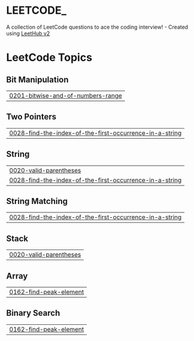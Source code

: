 # LEETCODE_
A collection of LeetCode questions to ace the coding interview! - Created using [LeetHub v2](https://github.com/arunbhardwaj/LeetHub-2.0)

<!---LeetCode Topics Start-->
# LeetCode Topics
## Bit Manipulation
|  |
| ------- |
| [0201-bitwise-and-of-numbers-range](https://github.com/sandrasatheesan11/LEETCODE_/tree/master/0201-bitwise-and-of-numbers-range) |
## Two Pointers
|  |
| ------- |
| [0028-find-the-index-of-the-first-occurrence-in-a-string](https://github.com/sandrasatheesan11/LEETCODE_/tree/master/0028-find-the-index-of-the-first-occurrence-in-a-string) |
## String
|  |
| ------- |
| [0020-valid-parentheses](https://github.com/sandrasatheesan11/LEETCODE_/tree/master/0020-valid-parentheses) |
| [0028-find-the-index-of-the-first-occurrence-in-a-string](https://github.com/sandrasatheesan11/LEETCODE_/tree/master/0028-find-the-index-of-the-first-occurrence-in-a-string) |
## String Matching
|  |
| ------- |
| [0028-find-the-index-of-the-first-occurrence-in-a-string](https://github.com/sandrasatheesan11/LEETCODE_/tree/master/0028-find-the-index-of-the-first-occurrence-in-a-string) |
## Stack
|  |
| ------- |
| [0020-valid-parentheses](https://github.com/sandrasatheesan11/LEETCODE_/tree/master/0020-valid-parentheses) |
## Array
|  |
| ------- |
| [0162-find-peak-element](https://github.com/sandrasatheesan11/LEETCODE_/tree/master/0162-find-peak-element) |
## Binary Search
|  |
| ------- |
| [0162-find-peak-element](https://github.com/sandrasatheesan11/LEETCODE_/tree/master/0162-find-peak-element) |
<!---LeetCode Topics End-->